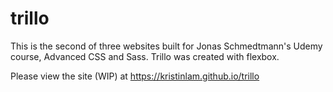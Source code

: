 # trillo

This is the second of three websites built for Jonas Schmedtmann's Udemy course, Advanced CSS and Sass. Trillo was created with flexbox.

Please view the site (WIP) at https://kristinlam.github.io/trillo
